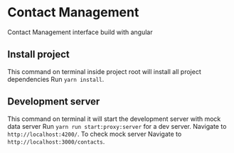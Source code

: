 # Contact Management
Contact Management interface build with angular 
## Install project  
This command on terminal inside project root will install all  project dependencies
Run `yarn install`.

## Development server
This command on terminal it will start the development server with mock data server
Run `yarn run start:proxy:server` for a dev server. Navigate to `http://localhost:4200/`.
To check mock server Navigate to `http://localhost:3000/contacts`.
